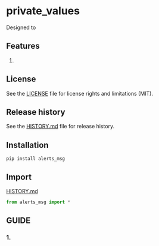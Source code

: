 # private_values


Designed to 

## Features

1. 


## License

See the [LICENSE](LICENSE) file for license rights and limitations (MIT).


## Release history

See the [HISTORY.md](HISTORY.md) file for release history.


## Installation

```commandline
pip install alerts_msg
```

## Import
[HISTORY.md](HISTORY.md)
```python
from alerts_msg import *
```


## GUIDE

### 1.